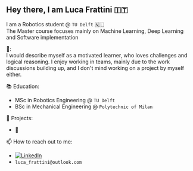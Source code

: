 ## Hey there, I am Luca Frattini 🇮🇹

I am a Robotics student @ `TU Delft` 🇳🇱 \
The Master course focuses mainly on Machine Learning, Deep Learning and Software implementation

🚧:  
I would describe myself as a motivated learner, who loves challenges and logical reasoning.
I enjoy working in teams, mainly due to the work discussions building up, and I don't mind working on a project by myself either. 

📚 Education:
- MSc in Robotics Engineering @ ``TU Delft``
- BSc in Mechanical Engineering @ ``Polytechnic of Milan`` 

📌 Projects:
- 👷

📫 How to reach out to me:
- [![LinkedIn](https://img.shields.io/badge/linkedin-%230077B5.svg?style=for-the-badge&logo=linkedin&logoColor=white)](https://www.linkedin.com/in/luca-frattini-578144233/)
- ``luca_frattini@outlook.com``


